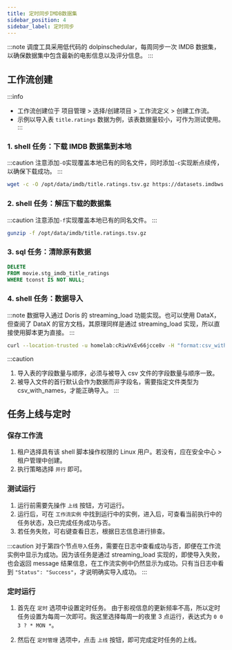 ```yaml
---
title: 定时同步IMDB数据集
sidebar_position: 4
sidebar_label: 定时同步
---
```


:::note
调度工具采用低代码的 dolpinschedular，每周同步一次 IMDB 数据集，以确保数据集中包含最新的电影信息以及评分信息。
:::

## 工作流创建

:::info
- 工作流创建位于 项目管理 > 选择/创建项目 > 工作流定义 > 创建工作流。
- 示例以导入表 `title.ratings` 数据为例，该表数据量较小，可作为测试使用。
:::

### 1. shell 任务：下载 IMDB 数据集到本地

:::caution
注意添加`-O`实现覆盖本地已有的同名文件，同时添加`-c`实现断点续传，以确保下载成功。
:::

```bash
wget -c -O /opt/data/imdb/title.ratings.tsv.gz https://datasets.imdbws.com/title.ratings.tsv.gz
```

### 2. shell 任务：解压下载的数据集

:::caution
注意添加`-f`实现覆盖本地已有的同名文件。
:::

```bash
gunzip -f /opt/data/imdb/title.ratings.tsv.gz
```

### 3. sql 任务：清除原有数据

```sql
DELETE
FROM movie.stg_imdb_title_ratings
WHERE tconst IS NOT NULL;
```

### 4. shell 任务：数据导入

:::note
数据导入通过 Doris 的 streaming_load 功能实现。也可以使用 DataX，但查阅了 DataX 的官方文档，其原理同样是通过 streaming_load 实现，所以直接使用脚本更为直接。
:::

```bash
curl --location-trusted -u homelab:cRiwVxEv66jcce8v -H "format:csv_with_names" -T /opt/data/imdb/title.ratings.tsv http://192.168.100.60:8030/api/movie/stg_imdb_title_ratings/_stream_load
```

:::caution
1. 导入表的字段数量与顺序，必须与被导入 csv 文件的字段数量与顺序一致。
2. 被导入文件的首行默认会作为数据而非字段名，需要指定文件类型为 csv_with_names，才能正确导入。
:::

## 任务上线与定时

### 保存工作流

1. 租户选择具有该 shell 脚本操作权限的 Linux 用户。若没有，应在安全中心 > 租户管理中创建。
2. 执行策略选择 `并行` 即可。

### 测试运行

1. 运行前需要先操作 `上线` 按钮，方可运行。
2. 运行后，可在 `工作流实例` 中找到运行中的实例，进入后，可查看当前执行中的任务状态，及已完成任务成功与否。
3. 若任务失败，可右键查看日志，根据日志信息进行排查。

:::caution
对于第四个节点`导入`任务，需要在日志中查看成功与否，即便在工作流实例中显示为成功。因为该任务是通过 streaming_load 实现的，即使导入失败，也会返回 message 结果信息，在工作流实例中仍然显示为成功。只有当日志中看到 `"Status": "Success"`，才说明确实导入成功。
:::

### 定时运行

1. 首先在 `定时` 选项中设置定时任务。
    由于影视信息的更新频率不高，所以定时任务设置为每周一次即可。我这里选择每周一的夜里 3 点运行，表达式为 `0 0 3 ? * MON *`。

2. 然后在 `定时管理` 选项中，点击 `上线` 按钮，即可完成定时任务的上线。